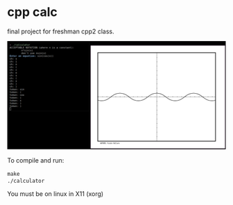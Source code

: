 cpp calc
========

final project for freshman cpp2 class.

![calculator screenshot](https://github.com/VioletJewel/i/blob/main/cppcalc.png)

To compile and run:

```
make
./calculator
```

You must be on linux in X11 (xorg)
